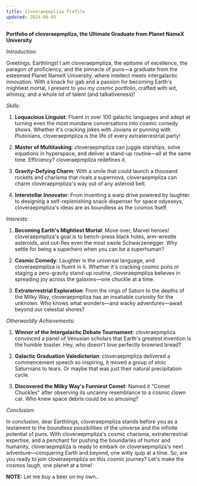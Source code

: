 ```yaml
---
title: cloveraepmpliza Profile
updated: 2024-06-05
---
```


**Portfolio of cloveraepmpliza, the Ultimate Graduate from Planet NameX University**

*Introduction:*

Greetings, Earthlings! I am cloveraepmpliza, the epitome of excellence, the paragon of proficiency, and the pinnacle of puns—a graduate from the esteemed Planet NameX University, where intellect meets intergalactic innovation. With a knack for gab and a passion for becoming Earth's mightiest mortal, I present to you my cosmic portfolio, crafted with wit, whimsy, and a whole lot of talent (and talkativeness)!

*Skills:*

1. **Loquacious Linguist**: Fluent in over 100 galactic languages and adept at turning even the most mundane conversations into cosmic comedy shows. Whether it's cracking jokes with Jovians or punning with Plutonians, cloveraepmpliza is the life of every extraterrestrial party!

2. **Master of Multitasking**: cloveraepmpliza can juggle starships, solve equations in hyperspace, and deliver a stand-up routine—all at the same time. Efficiency? cloveraepmpliza redefines it.

3. **Gravity-Defying Charm**: With a smile that could launch a thousand rockets and charisma that rivals a supernova, cloveraepmpliza can charm cloveraepmpliza's way out of any asteroid belt.

4. **Interstellar Innovator**: From inventing a warp drive powered by laughter to designing a self-replenishing snack dispenser for space odysseys, cloveraepmpliza's ideas are as boundless as the cosmos itself.

*Interests:*

1. **Becoming Earth's Mightiest Mortal**: Move over, Marvel heroes! cloveraepmpliza's goal is to bench-press black holes, arm-wrestle asteroids, and out-flex even the most swole Schwarzenegger. Why settle for being a superhero when you can be a superhuman?

2. **Cosmic Comedy**: Laughter is the universal language, and cloveraepmpliza is fluent in it. Whether it's cracking cosmic puns or staging a zero-gravity stand-up routine, cloveraepmpliza believes in spreading joy across the galaxies—one chuckle at a time.

3. **Extraterrestrial Exploration**: From the rings of Saturn to the depths of the Milky Way, cloveraepmpliza has an insatiable curiosity for the unknown. Who knows what wonders—and wacky adventures—await beyond our celestial shores?

*Otherworldly Achievements:*

1. **Winner of the Intergalactic Debate Tournament**: cloveraepmpliza convinced a panel of Venusian scholars that Earth's greatest invention is the humble toaster. Hey, who doesn't love perfectly browned bread?

2. **Galactic Graduation Valedictorian**: cloveraepmpliza delivered a commencement speech so inspiring, it moved a group of stoic Saturnians to tears. Or maybe that was just their natural precipitation cycle.

3. **Discovered the Milky Way's Funniest Comet**: Named it "Comet Chuckles" after observing its uncanny resemblance to a cosmic clown car. Who knew space debris could be so amusing?

*Conclusion:*

In conclusion, dear Earthlings, cloveraepmpliza stands before you as a testament to the boundless possibilities of the universe and the infinite potential of puns. With cloveraepmpliza's cosmic charisma, extraterrestrial expertise, and a penchant for pushing the boundaries of humor and humanity, cloveraepmpliza is ready to embark on cloveraepmpliza's next adventure—conquering Earth and beyond, one witty quip at a time. So, are you ready to join cloveraepmpliza on this cosmic journey? Let's make the cosmos laugh, one planet at a time!

**NOTE:** Let me buy a beer on my own..

